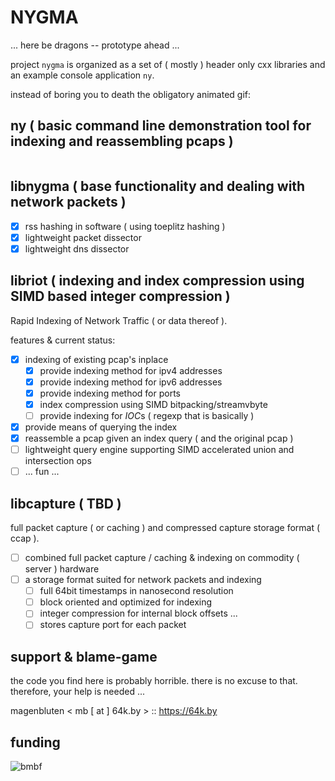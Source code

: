 # NYGMA

... here be dragons -- prototype ahead ...

project `nygma` is organized as a set of ( mostly ) header only cxx libraries and an example
console application `ny`.

instead of boring you to death the obligatory animated gif:

## ny ( basic command line demonstration tool for indexing and reassembling pcaps )

```
```

## libnygma ( base functionality and dealing with network packets )

  - [x] rss hashing in software ( using toeplitz hashing )
  - [x] lightweight packet dissector
  - [x] lightweight dns dissector

## libriot ( indexing and index compression using SIMD based integer compression )

Rapid Indexing of Network Traffic ( or data thereof ).

features & current status:

  - [x] indexing of existing pcap's inplace
      - [x] provide indexing method for ipv4 addresses
      - [x] provide indexing method for ipv6 addresses
      - [x] provide indexing method for ports
      - [x] index compression using SIMD bitpacking/streamvbyte
      - [ ] provide indexing for *IOC*s ( regexp that is basically )
  - [x] provide means of querying the index
  - [x] reassemble a pcap given an index query ( and the original pcap )
  - [ ] lightweight query engine supporting SIMD accelerated union and intersection ops
  - [ ] ... fun ...

## libcapture ( TBD )

full packet capture ( or caching ) and compressed capture storage format ( ccap ).

  - [ ] combined full packet capture / caching & indexing on commodity ( server ) hardware
  - [ ] a storage format suited for network packets and indexing
      - [ ] full 64bit timestamps in nanosecond resolution
      - [ ] block oriented and optimized for indexing
      - [ ] integer compression for internal block offsets ...
      - [ ] stores capture port for each packet

## support & blame-game

the code you find here is probably horrible. there is no excuse to that. therefore, your help is
needed ...

magenbluten < mb [ at ] 64k.by > :: <https://64k.by>

## funding

![bmbf](https://64k.by/assets/bmbf-gefoerdert.jpg)
